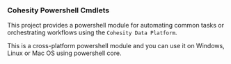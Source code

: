 ### Cohesity Powershell Cmdlets

This project provides a powershell module for automating common tasks or orchestrating workflows using the `Cohesity Data Platform`.

This is a cross-platform powershell module and you can use it on Windows, Linux or Mac OS using powershell core.
